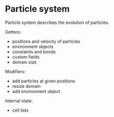 # Particle system

Particle system describes the evolution of particles.

Getters:
- positions and velocity of particles
- environment objects
- constaints and bonds
- custom fields
- domain size

Modifiers:
- add particles at given positions
- resize domain
- add environment object

Internal state:
- cell lists
